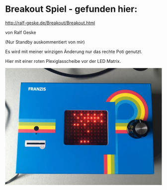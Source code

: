 # Breakout Spiel - gefunden hier:

http://ralf-geske.de/Breakout/Breakout.html

von Ralf Geske

(Nur Standby auskommentiert von mir) 

Es wird mit meiner winzigen Änderung nur das rechte Poti genutzt.

Hier mit einer roten Plexiglasscheibe vor der LED Matrix.

![Breakout](https://github.com/petersieg/pingpong-uhr/blob/main/breakout/Breakout.jpeg)
